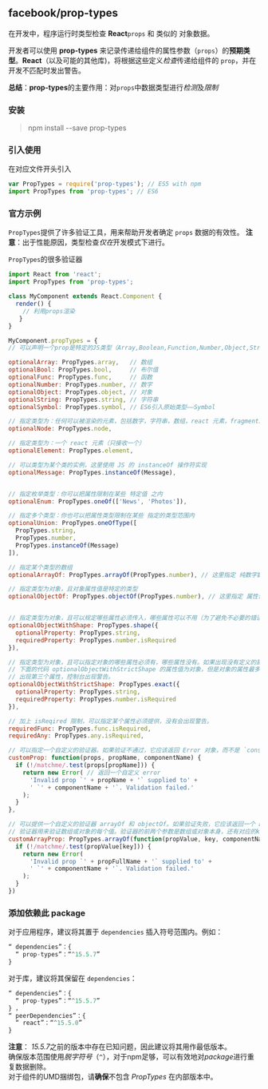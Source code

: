 ## facebook/prop-types

在开发中，程序运行时类型检查 **React**`props` 和 类似的 对象数据。

开发者可以使用 **prop-types** 来记录传递给组件的属性参数（`props`）的**预期类型**。**React**（以及可能的其他库)，将根据这些定义*检查*传递给组件的 `prop`，并在开发不匹配时发出警告。

**总结**：**prop-types**的主要作用：对`props`中数据类型进行*检测*及*限制*

### 安装

> npm install --save prop-types

### 引入使用

在对应文件开头引入
```js
var PropTypes = require('prop-types'); // ES5 with npm
import PropTypes from 'prop-types'; // ES6
```

### 官方示例

`PropTypes`提供了许多验证工具，用来帮助开发者确定 `props` 数据的有效性。
**注意**：出于性能原因，类型检查*仅在*开发模式下进行。

`PropTypes`的很多验证器
```js
import React from 'react';
import PropTypes from 'prop-types';

class MyComponent extends React.Component {
  render() {
    // 利用props渲染
   }
}

MyComponent.propTypes = {
// 可以声明一个prop是特定的JS类型（Array,Boolean,Function,Number,Object,String,Symbol）。默认情况下，这些都是可选的。

optionalArray: PropTypes.array,   // 数组
optionalBool: PropTypes.bool,     // 布尔值
optionalFunc: PropTypes.func,     // 函数
optionalNumber: PropTypes.number, // 数字
optionalObject: PropTypes.object, // 对象
optionalString: PropTypes.string, // 字符串
optionalSymbol: PropTypes.symbol, // ES6引入原始类型——Symbol

// 指定类型为：任何可以被渲染的元素，包括数字，字符串，数组，react 元素，fragment。
optionalNode: PropTypes.node,

// 指定类型为：一个 react 元素（只接收一个）
optionalElement: PropTypes.element,

// 可以类型为某个类的实例，这里使用 JS 的 instanceOf 操作符实现
optionalMessage: PropTypes.instanceOf(Message),


// 指定枚举类型：你可以把属性限制在某些 特定值 之内
optionalEnum: PropTypes.oneOf(['News', 'Photos']),

// 指定多个类型：你也可以把属性类型限制在某些 指定的类型范围内
optionalUnion: PropTypes.oneOfType([
  PropTypes.string,
  PropTypes.number,
  PropTypes.instanceOf(Message)
]),

// 指定某个类型的数组
optionalArrayOf: PropTypes.arrayOf(PropTypes.number), // 这里指定 纯数字数组

// 指定类型为对象，且对象属性值是特定的类型
optionalObjectOf: PropTypes.objectOf(PropTypes.number), // 这里指定 属性值为数字 的对象


// 指定类型为对象，且可以规定哪些属性必须传入，哪些属性可以不用（为了避免不必要的错误，非必传的属性请设置默认值）
optionalObjectWithShape: PropTypes.shape({
  optionalProperty: PropTypes.string,
  requiredProperty: PropTypes.number.isRequired
}),

// 指定类型为对象，且可以指定对象的哪些属性必须有，哪些属性没有。如果出现没有定义的属性，会出现警告。
// 下面的代码 optionalObjectWithStrictShape 的属性值为对象，但是对象的属性最多有两个，optionalProperty 和 requiredProperty。
// 出现第三个属性，控制台出现警告。
optionalObjectWithStrictShape: PropTypes.exact({
  optionalProperty: PropTypes.string,
  requiredProperty: PropTypes.number.isRequired
}),

// 加上 isReqired 限制，可以指定某个属性必须提供，没有会出现警告。
requiredFunc: PropTypes.func.isRequired,
requiredAny: PropTypes.any.isRequired,

// 可以指定一个自定义的验证器。如果验证不通过，它应该返回 Error 对象，而不是 `console.warn ` 或 抛出错误。`oneOfType` 中不起作用。
customProp: function(props, propName, componentName) {
  if (!/matchme/.test(props[propName])) {
    return new Error( // 返回一个自定义 error
      'Invalid prop `' + propName + '` supplied to' +
      ' `' + componentName + '`. Validation failed.'
    );
  }
},

// 可以提供一个自定义的验证器 arrayOf 和 objectOf。如果验证失败，它应该返回一个 Error 对象。
// 验证器用来验证数组或对象的每个值。验证器的前两个参数是数组或对象本身，还有对应的key。
customArrayProp: PropTypes.arrayOf(function(propValue, key, componentName, location, propFullName) {
  if (!/matchme/.test(propValue[key])) {
    return new Error(
      'Invalid prop `' + propFullName + '` supplied to' +
      ' `' + componentName + '`. Validation failed.'
    );
  }
})
```

### 添加依赖此 package

对于应用程序，建议将其置于 `dependencies` 插入符号范围内。例如：

```js
“ dependencies”：{ 
  “ prop-types”：“^15.5.7”
}
```
对于库，建议将其保留在 `dependencies`：
```js
“ dependencies”：{ 
  “ prop-types”：“^15.5.7” 
} ，
“ peerDependencies”：{ 
  “ react”：“^15.5.0” 
}
```
**注意**： *15.5.7*之前的版本中存在已知问题，因此建议将其用作最低版本。<br/>
确保版本范围使用*脱字符号*（`^`），对于npm足够，可以有效地对*package*进行重复数据删除。<br/>
对于组件的UMD捆绑包，请**确保**不包含 *PropTypes* 在内部版本中。